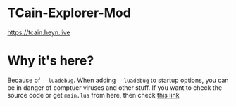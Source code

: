 # TCain-Explorer-Mod
https://tcain.heyn.live

# Why it's here?
Because of `--luadebug`. When adding `--luadebug` to startup options, you can be in danger of comptuer viruses and other stuff. If you want to check the source code or get `main.lua` from here, then check [this link](https://raw.githubusercontent.com/heyngra/TCain-Explorer-Mod/main/main.lua) 
